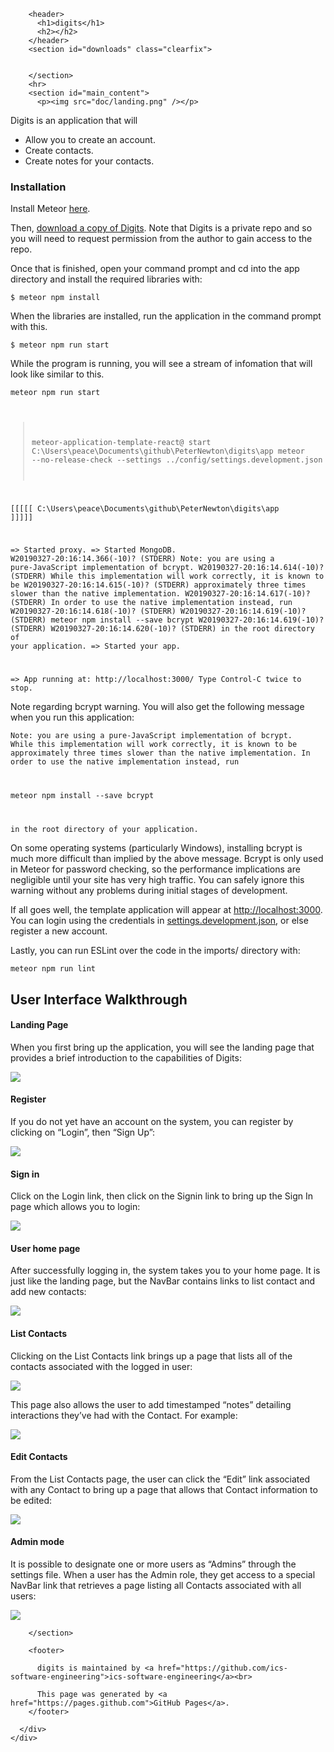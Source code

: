 <!DOCTYPE html>
<html lang="en-US">
  <head>
    <meta charset='utf-8'>
    <meta http-equiv="X-UA-Compatible" content="IE=edge">
    <link rel="stylesheet" href="/digits/assets/css/style.css?v=f8d0d60de6fb0dbbd6b05bec420b55c1d9bc462b">
    <link rel="stylesheet" type="text/css" href="/digits/assets/css/print.css" media="print">
    <!--[if lt IE 9]>
    <script src="//html5shiv.googlecode.com/svn/trunk/html5.js"></script>
    <![endif]-->

<!-- Begin Jekyll SEO tag v2.5.0 -->
<title>digits</title>
<meta name="generator" content="Jekyll v3.7.4" />
<meta property="og:title" content="digits" />
<meta property="og:locale" content="en_US" />
<link rel="canonical" href="https://ics-software-engineering.github.io/digits/" />
<meta property="og:url" content="https://ics-software-engineering.github.io/digits/" />
<meta property="og:site_name" content="digits" />
<script type="application/ld+json">
{"@type":"WebSite","url":"https://ics-software-engineering.github.io/digits/","name":"digits","headline":"digits","@context":"http://schema.org"}</script>
<!-- End Jekyll SEO tag -->

  </head>

  <body>
    <div id="container">
      <div class="inner">

        <header>
          <h1>digits</h1>
          <h2></h2>
        </header>
        <section id="downloads" class="clearfix">
          
	
        </section>
        <hr>
        <section id="main_content">
          <p><img src="doc/landing.png" /></p>

<p>Digits is an application that will</p>

<ul>
  <li>Allow you to create an account.</li>
  <li>Create contacts.</li>
  <li>Create notes for your contacts.</li>
</ul>

<h3>Installation</h3>

<p>Install Meteor <a href="https://www.meteor.com/install">here</a>.</p>

<p>Then, <a href="https://github.com/peter-newton/digits">download a copy of Digits</a>. Note that Digits is a private repo and so you will need to request permission from the author to gain access to the repo.</p>

<p>Once that is finished, open your command prompt and cd into the app directory and install the required libraries with:</p>

<code>$ meteor npm install
</code>

<p>When the libraries are installed, run the application in the command prompt with this.</p>
<code>$ meteor npm run start
</code>

<p>While the program is running, you will see a stream of infomation that will look like similar to this.</p>

<code>meteor npm run start

> meteor-application-template-react@ start C:\Users\peace\Documents\github\PeterNewton\digits\app
> meteor --no-release-check --settings ../config/settings.development.json

[[[[[ C:\Users\peace\Documents\github\PeterNewton\digits\app ]]]]]

=> Started proxy.
=> Started MongoDB.
W20190327-20:16:14.366(-10)? (STDERR) Note: you are using a pure-JavaScript implementation of bcrypt.
W20190327-20:16:14.614(-10)? (STDERR) While this implementation will work correctly, it is known to be
W20190327-20:16:14.615(-10)? (STDERR) approximately three times slower than the native implementation.
W20190327-20:16:14.617(-10)? (STDERR) In order to use the native implementation instead, run
W20190327-20:16:14.618(-10)? (STDERR)
W20190327-20:16:14.619(-10)? (STDERR)   meteor npm install --save bcrypt
W20190327-20:16:14.619(-10)? (STDERR)
W20190327-20:16:14.620(-10)? (STDERR) in the root directory of your application.
=> Started your app.

=> App running at: http://localhost:3000/
   Type Control-C twice to stop.
</code>

<p>Note regarding bcrypt warning. You will also get the following message when you run this application:</p>

<code>Note: you are using a pure-JavaScript implementation of bcrypt.
While this implementation will work correctly, it is known to be
approximately three times slower than the native implementation.
In order to use the native implementation instead, run

  meteor npm install --save bcrypt

in the root directory of your application.
</code>

<p>On some operating systems (particularly Windows), installing bcrypt is much more difficult than implied by the above message. Bcrypt is only used in Meteor for password checking, so the performance implications are negligible until your site has very high traffic. You can safely ignore this warning without any problems during initial stages of development.</p>

<p>If all goes well, the template application will appear at <a href="http://localhost:3000">http://localhost:3000</a>.  You can login using the credentials in <a href="https://github.com/ics-software-engineering/meteor-application-template-react/blob/master/config/settings.development.json">settings.development.json</a>, or else register a new account.</p>

<p>Lastly, you can run ESLint over the code in the imports/ directory with:</p>

<div class="highlighter-rouge"><div class="highlight"><pre class="highlight"><code>meteor npm run lint
</code></pre></div></div>

<h2 id="user-interface-walkthrough">User Interface Walkthrough</h2>

<h4 id="landing-page">Landing Page</h4>

<p>When you first bring up the application, you will see the landing page that provides a brief introduction to the capabilities of Digits:</p>

<p><img src="doc/landing.png" /></p>

<h4 id="register">Register</h4>

<p>If you do not yet have an account on the system, you can register by clicking on “Login”, then “Sign Up”:</p>

<p><img src="doc/register.png" /></p>

<h4 id="sign-in">Sign in</h4>

<p>Click on the Login link, then click on the Signin link to bring up the Sign In page which allows you to login:</p>

<p><img src="doc/signin.png" /></p>

<h4 id="user-home-page">User home page</h4>

<p>After successfully logging in, the system takes you to your home page. It is just like the landing page, but the NavBar contains links to list contact and add new contacts:</p>

<p><img src="doc/home.png" /></p>

<h4 id="list-contacts">List Contacts</h4>

<p>Clicking on the List Contacts link brings up a page that lists all of the contacts associated with the logged in user:</p>

<p><img src="doc/list-contacts.png" /></p>

<p>This page also allows the user to add timestamped “notes” detailing interactions they’ve had with the Contact.  For example:</p>

<p><img src="doc/list-contacts-note.png" /></p>

<h4 id="edit-contacts">Edit Contacts</h4>

<p>From the List Contacts page, the user can click the “Edit” link associated with any Contact to bring up a page that allows that Contact information to be edited:</p>

<p><img src="doc/edit-contact.png" /></p>

<h4 id="admin-mode">Admin mode</h4>

<p>It is possible to designate one or more users as “Admins” through the settings file.  When a user has the Admin role, they get access to a special NavBar link that retrieves a page listing all Contacts associated with all users:</p>

<p><img src="doc/admin-page.png" /></p>


        </section>

        <footer>
        
          digits is maintained by <a href="https://github.com/ics-software-engineering">ics-software-engineering</a><br>
        
          This page was generated by <a href="https://pages.github.com">GitHub Pages</a>.
        </footer>

      </div>
    </div>

    
  </body>
</html>
